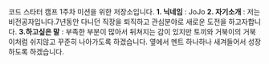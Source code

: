 코드 스타터 캠프 1주차 미션을 위한 저장소입니다.
**1. 닉네임** : JoJo
**2. 자기소개** : 저는 비전공자입니다.7년동안 다니던 직장을 퇴직하고 관심분야로 새로운 도전을 하고자합니다.
**3.하고싶은 말** : 부족한 부분이 많아서 뒤쳐지는 감이 있지만 토끼와 거북이의 거북이처럼 쉬지않고 꾸준히 나아가도록 하겠습니다. 옆에서 멘트 하나하나 새겨들어서 성장하도록 하겠습니다.
